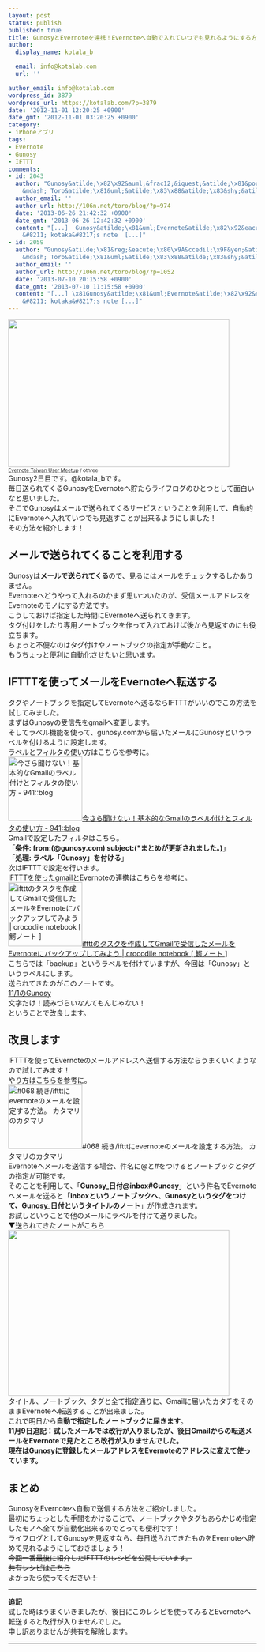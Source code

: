 ```yaml
---
layout: post
status: publish
published: true
title: GunosyとEvernoteを連携！Evernoteへ自動で入れていつでも見れるようにする方法！※追記あり！
author:
  display_name: kotala_b

  email: info@kotalab.com
  url: ''

author_email: info@kotalab.com
wordpress_id: 3879
wordpress_url: https://kotalab.com/?p=3879
date: '2012-11-01 12:20:25 +0900'
date_gmt: '2012-11-01 03:20:25 +0900'
category:
- iPhoneアプリ
tags:
- Evernote
- Gunosy
- IFTTT
comments:
- id: 2043
  author: "Gunosy&atilde;\x82\x92&auml;&frac12;&iquest;&atilde;\x81&pound;&atilde;\x81&brvbar;&atilde;\x81&iquest;&atilde;\x82\x8B
    &mdash; Toro&atilde;\x81&uml;&atilde;\x83\x88&atilde;\x83&shy;&atilde;\x81&macr;&eacute;\x9B&raquo;&aring;&shy;\x90&aelig;&copy;\x9F&aelig;&cent;&deg;&atilde;\x81&reg;&aring;&curren;&cent;&atilde;\x82\x92&egrave;&brvbar;\x8B&atilde;\x82\x8B&atilde;\x81\x8B"
  author_email: ''
  author_url: http://106n.net/toro/blog/?p=974
  date: '2013-06-26 21:42:32 +0900'
  date_gmt: '2013-06-26 12:42:32 +0900'
  content: "[...]  Gunosy&atilde;\x81&uml;Evernote&atilde;\x82\x92&eacute;\x80&pound;&aelig;\x90&ordm;&iuml;&frac14;\x81Evernote&atilde;\x81&cedil;&egrave;\x87&ordf;&aring;\x8B\x95&atilde;\x81&sect;&aring;\N&yen;&atilde;\x82\x8C&atilde;\x81&brvbar;&atilde;\x81\x84&atilde;\x81&curren;&atilde;\x81&sect;&atilde;\x82\x82&egrave;&brvbar;\x8B&atilde;\x82\x8C&atilde;\x82\x8B&atilde;\x82\x88&atilde;\x81\x86&atilde;\x81&laquo;&atilde;\x81\x99&atilde;\x82\x8B&aelig;\x96&sup1;&aelig;&sup3;\x95&iuml;&frac14;\x81&acirc;\x80&raquo;&egrave;&iquest;&frac12;&egrave;&uml;\x98&atilde;\x81\x82&atilde;\x82\x8A&iuml;&frac14;\x81
    &#8211; kotaka&#8217;s note  [...]"
- id: 2059
  author: "Gunosy&atilde;\x81&reg;&eacute;\x80\x9A&ccedil;\x9F&yen;&atilde;\x82\x92evernote&atilde;\x81&laquo;&eacute;\x80\x81&atilde;\x82\x8B&iuml;&frac14;\x88&aring;&curren;&plusmn;&aelig;\x95\x97&iuml;&frac14;\x89
    &mdash; Toro&atilde;\x81&uml;&atilde;\x83\x88&atilde;\x83&shy;&atilde;\x81&macr;&eacute;\x9B&raquo;&aring;&shy;\x90&aelig;&copy;\x9F&aelig;&cent;&deg;&atilde;\x81&reg;&aring;&curren;&cent;&atilde;\x82\x92&egrave;&brvbar;\x8B&atilde;\x82\x8B&atilde;\x81\x8B"
  author_email: ''
  author_url: http://106n.net/toro/blog/?p=1052
  date: '2013-07-10 20:15:58 +0900'
  date_gmt: '2013-07-10 11:15:58 +0900'
  content: "[...] \x81Gunosy&atilde;\x81&uml;Evernote&atilde;\x82\x92&eacute;\x80&pound;&aelig;\x90&ordm;&iuml;&frac14;\x81Evernote&atilde;\x81&cedil;&egrave;\x87&ordf;&aring;\x8B\x95&atilde;\x81&sect;&aring;\N&yen;&atilde;\x82\x8C&atilde;\x81&brvbar;&atilde;\x81\x84&atilde;\x81&curren;&atilde;\x81&sect;&atilde;\x82\x82&egrave;&brvbar;\x8B&atilde;\x82\x8C&atilde;\x82\x8B&atilde;\x82\x88&atilde;\x81\x86&atilde;\x81&laquo;&atilde;\x81\x99&atilde;\x82\x8B&aelig;\x96&sup1;&aelig;&sup3;\x95&iuml;&frac14;\x81&acirc;\x80&raquo;&egrave;&iquest;&frac12;&egrave;&uml;\x98&atilde;\x81\x82&atilde;\x82\x8A&iuml;&frac14;\x81
    &#8211; kotaka&#8217;s note [...]"
---
```

<p><a href="https://kotalab.com/wp-content/uploads/smartever_120726.jpg" target="_blank"><img src="https://kotalab.com/wp-content/uploads/smartever_120726.jpg" alt="" title="smartever_120726" width="448" height="299" class="alignnone size-full wp-image-1677" /></a><br />
<span style="font-size:10px;"><a href="https://www.flickr.com/photos/othree/6353586689/" target="_blank">Evernote Taiwan User Meetup</a> / othree</span><br />
Gunosy2日目です。@kotala_bです。<br />
毎日送られてくるGunosyをEvernoteへ貯たらライフログのひとつとして面白いなと思いました。<br />
そこでGunosyはメールで送られてくるサービスということを利用して、自動的にEvernoteへ入れていつでも見返すことが出来るようにしました！<br />
その方法を紹介します！<br />
<!--more--></p>
<h2>メールで送られてくることを利用する</h2>
<p>Gunosyは<strong>メールで送られてくる</strong>ので、見るにはメールをチェックするしかありません。<br />
Evernoteへどうやって入れるのかまず思いついたのが、受信メールアドレスをEvernoteのモノにする方法です。<br />
こうしておけば指定した時間にEvernoteへ送られてきます。<br />
タグ付けをしたり専用ノートブックを作って入れておけば後から見返すのにも役立ちます。<br />
ちょっと不便なのはタグ付けやノートブックの指定が手動なこと。<br />
もうちょっと便利に自動化させたいと思います。</p>
<h2>IFTTTを使ってメールをEvernoteへ転送する</h2>
<p>タグやノートブックを指定してEvernoteへ送るならIFTTTがいいのでこの方法を試してみました。<br />
まずはGunosyの受信先をgmailへ変更します。<br />
そしてラベル機能を使って、gunosy.comから届いたメールにGunosyというラベルを付けるように設定します。<br />
ラベルとフィルタの使い方はこちらを参考に。<br />
<a href="http://blog.kushii.net/archives/1675403.html" target="_blank"><img  class="alignleft" src="https://capture.heartrails.com/150x130?http://blog.kushii.net/archives/1675403.html" alt="今さら聞けない！基本的なGmailのラベル付けとフィルタの使い方 - 941::blog" width="150" height="130" /></a><a href="http://blog.kushii.net/archives/1675403.html" target="_blank">今さら聞けない！基本的なGmailのラベル付けとフィルタの使い方 - 941::blog</a><a href="https://b.hatena.ne.jp/entry/http://blog.kushii.net/archives/1675403.html" target="_blank"><img border="0" src="https://b.hatena.ne.jp/entry/image/http://blog.kushii.net/archives/1675403.html" alt="" /></a><br style="clear:both;" />Gmailで設定したフィルタはこちら。<br />
「<strong>条件: from:(@gunosy.com) subject:(*まとめが更新されました。)</strong>」<br />
「<strong>処理: ラベル「Gunosy」を付ける</strong>」<br />
次はIFTTTで設定を行います。<br />
IFTTTを使ったgmailとEvernoteの連携はこちらを参考に。<br />
<a href="http://mag.torumade.nu/?p=6967" target="_blank"><img  class="alignleft" src="https://capture.heartrails.com/150x130?http://mag.torumade.nu/?p=6967" alt="iftttのタスクを作成してGmailで受信したメールをEvernoteにバックアップしてみよう | crocodile notebook [ 鰐ノート ]" width="150" height="130" /></a><a href="http://mag.torumade.nu/?p=6967" target="_blank">iftttのタスクを作成してGmailで受信したメールをEvernoteにバックアップしてみよう | crocodile notebook [ 鰐ノート ]</a><a href="https://b.hatena.ne.jp/entry/http://mag.torumade.nu/?p=6967" target="_blank"><img border="0" src="https://b.hatena.ne.jp/entry/image/http://mag.torumade.nu/?p=6967" alt="" /></a><br style="clear:both;" />こちらでは「backup」というラベルを付けていますが、今回は「Gunosy」というラベルにします。<br />
送られてきたのがこのノートです。<br />
<a href="https://www.evernote.com/shard/s110/sh/df2a06d9-7345-44f2-9a19-96c30b0edd5f/db1f873f5225b19bd023db155e25c35a" target="_blank">11/1のGunosy</a><br />
文字だけ！読みづらいなんてもんじゃない！<br />
ということで改良します。</p>
<h2>改良します</h2>
<p>IFTTTを使ってEvernoteのメールアドレスへ送信する方法ならうまくいくようなので試してみます！<br />
やり方はこちらを参考に。<br />
<span class="removed_link" title="katamarinokatamari.blog.fc2.com/blog-entry-72.html"><img  class="alignleft" src="https://capture.heartrails.com/150x130?http://katamarinokatamari.blog.fc2.com/blog-entry-72.html" alt="#068 続き/iftttにevernoteのメールを設定する方法。 カタマリのカタマリ" width="150" height="130" /></span><span class="removed_link" title="katamarinokatamari.blog.fc2.com/blog-entry-72.html">#068 続き/iftttにevernoteのメールを設定する方法。 カタマリのカタマリ</span><a href="https://b.hatena.ne.jp/entry/http://katamarinokatamari.blog.fc2.com/blog-entry-72.html" target="_blank"><img border="0" src="https://b.hatena.ne.jp/entry/image/http://katamarinokatamari.blog.fc2.com/blog-entry-72.html" alt="" /></a><br style="clear:both;" />Evernoteへメールを送信する場合、件名に@と#をつけるとノートブックとタグの指定が可能です。<br />
そのことを利用して、「<strong>Gunosy_日付@inbox#Gunosy</strong>」という件名でEvernoteへメールを送ると「<strong>inboxというノートブックへ、Gunosyというタグをつけて、Gunosy_日付というタイトルのノート</strong>」が作成されます。<br />
お試しということで他のメールにラベルを付けて送りました。<br />
▼送られてきたノートがこちら<br />
<a href="https://kotalab.com/wp-content/uploads/gunosy_121101_02.png" target="_blank"><img src="https://kotalab.com/wp-content/uploads/gunosy_121101_02.png" alt="" title="gunosy_121101_02" width="448" height="336" class="alignnone size-full wp-image-3887" /></a><br />
タイトル、ノートブック、タグと全て指定通りに、Gmailに届いたカタチをそのままEvernoteへ転送することが出来ました。<br />
これで明日から<strong>自動で指定したノートブックに届きます</strong>。<br />
<strong>11月9日追記：試したメールでは改行が入りましたが、後日Gmailからの転送メールをEvernoteで見たところ改行が入りませんでした。<br />
現在はGunosyに登録したメールアドレスをEvernoteのアドレスに変えて使っています。</strong></p>
<h2>まとめ</h2>
<p>GunosyをEvernoteへ自動で送信する方法をご紹介しました。<br />
最初にちょっとした手間をかけることで、ノートブックやタグもあらかじめ指定したモノへ全てが自動化出来るのでとっても便利です！<br />
ライフログとしてGunosyを見返すなら、毎日送られてきたものをEvernoteへ貯めて見れるようにしておきましょう！<br />
<del datetime="2012-12-21T14:49:47+00:00">今回一番最後に紹介したIFTTTのレシピを公開しています。<br />
共有レシピはこちら<br />
よかったら使ってください！</del></p>
<hr>
<p><strong>追記</strong><br />
試した時はうまくいきましたが、後日にこのレシピを使ってみるとEvernoteへ転送すると改行が入りませんでした。<br />
申し訳ありませんが共有を解除します。</p>
<hr>
